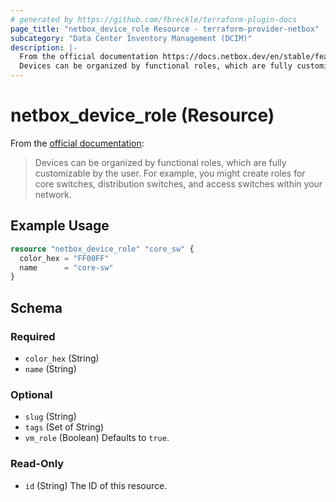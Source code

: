 ```yaml
---
# generated by https://github.com/fbreckle/terraform-plugin-docs
page_title: "netbox_device_role Resource - terraform-provider-netbox"
subcategory: "Data Center Inventory Management (DCIM)"
description: |-
  From the official documentation https://docs.netbox.dev/en/stable/features/devices/#device-roles:
  Devices can be organized by functional roles, which are fully customizable by the user. For example, you might create roles for core switches, distribution switches, and access switches within your network.
---
```


# netbox_device_role (Resource)

From the [official documentation](https://docs.netbox.dev/en/stable/features/devices/#device-roles):

> Devices can be organized by functional roles, which are fully customizable by the user. For example, you might create roles for core switches, distribution switches, and access switches within your network.

## Example Usage

```terraform
resource "netbox_device_role" "core_sw" {
  color_hex = "FF00FF"
  name      = "core-sw"
}
```

<!-- schema generated by tfplugindocs -->
## Schema

### Required

- `color_hex` (String)
- `name` (String)

### Optional

- `slug` (String)
- `tags` (Set of String)
- `vm_role` (Boolean) Defaults to `true`.

### Read-Only

- `id` (String) The ID of this resource.
